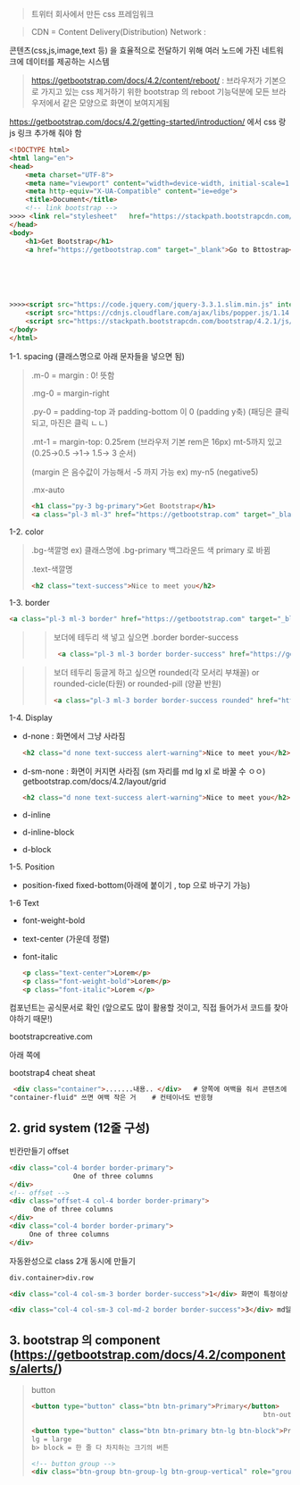 > 트위터 회사에서 만든 css 프레임워크

> CDN = Content Delivery(Distribution) Network : 

콘텐츠(css,js,image,text 등) 을 효율적으로 전달하기 위해 여러 노드에 가진 네트워크에 데이터를 제공하는 시스템



> https://getbootstrap.com/docs/4.2/content/reboot/ : 브라우저가 기본으로 가지고 있는 css 제거하기 위한 bootstrap 의 reboot 기능덕분에 모든 브라우저에서 같은 모양으로 화면이 보여지게됨



https://getbootstrap.com/docs/4.2/getting-started/introduction/ 에서 css 랑 js 링크 추가해 줘야 함



```html
<!DOCTYPE html>
<html lang="en">
<head>
    <meta charset="UTF-8">
    <meta name="viewport" content="width=device-width, initial-scale=1.0">
    <meta http-equiv="X-UA-Compatible" content="ie=edge">
    <title>Document</title>
    <!-- link bootstrap -->
>>>> <link rel="stylesheet"   href="https://stackpath.bootstrapcdn.com/bootstrap/4.2.1/css/bootstrap.min.css" integrity="sha384-GJzZqFGwb1QTTN6wy59ffF1BuGJpLSa9DkKMp0DgiMDm4iYMj70gZWKYbI706tWS" crossorigin="anonymous">
</head>
<body>
    <h1>Get Bootstrap</h1>
    <a href="https://getbootstrap.com" target="_blank">Go to Bttostrap</a>






>>>><script src="https://code.jquery.com/jquery-3.3.1.slim.min.js" integrity="sha384-q8i/X+965DzO0rT7abK41JStQIAqVgRVzpbzo5smXKp4YfRvH+8abtTE1Pi6jizo" crossorigin="anonymous"></script>
    <script src="https://cdnjs.cloudflare.com/ajax/libs/popper.js/1.14.6/umd/popper.min.js" integrity="sha384-wHAiFfRlMFy6i5SRaxvfOCifBUQy1xHdJ/yoi7FRNXMRBu5WHdZYu1hA6ZOblgut" crossorigin="anonymous"></script>
    <script src="https://stackpath.bootstrapcdn.com/bootstrap/4.2.1/js/bootstrap.min.js" integrity="sha384-B0UglyR+jN6CkvvICOB2joaf5I4l3gm9GU6Hc1og6Ls7i6U/mkkaduKaBhlAXv9k" crossorigin="anonymous"></script>
</body>
</html>
```







1-1. spacing (클래스명으로 아래 문자들을 넣으면 됨)

> .m-0  = margin : 0!  뜻함
>
> .mg-0 = margin-right
>
> .py-0 = padding-top 과 padding-bottom 이 0 (padding y축)   (패딩은 클릭되고, 마진은 클릭 ㄴㄴ)
>
> .mt-1 = margin-top: 0.25rem (브라우저 기본 rem은 16px)      mt-5까지 있고 (0.25→0.5 →1→ 1.5→ 3 순서)
>
> (margin 은 음수값이 가능해서 -5 까지 가능  ex) my-n5  (negative5)
>
> .mx-auto
>
> ```html
> <h1 class="py-3 bg-primary">Get Bootstrap</h1>
> <a class="pl-3 ml-3" href="https://getbootstrap.com" target="_blank">Go to Bttostrap</a>
> ```
>
>



1-2. color

> .bg-색깔명   ex) 클래스명에 .bg-primary  백그라운드 색 primary 로 바뀜
>
> .text-색깔명
>
> ```html
> <h2 class="text-success">Nice to meet you</h2>
> ```
>
>



1-3. border

```html
<a class="pl-3 ml-3 border" href="https://getbootstrap.com" target="_blank">Go to Bttostrap</a>
```

> > 보더에 테두리 색 넣고 싶으면 .border border-success
> >
> > ```html
> >  <a class="pl-3 ml-3 border border-success" href="https://getbootstrap.com" target="_blank">Go to Bttostrap</a>
> > ```

> > 보더 테두리 둥글게 하고 싶으면 rounded(각 모서리 부채꼴)   or   rounded-cicle(타원)   or  rounded-pill (양끝 반원)
> >
> > ```html
> > <a class="pl-3 ml-3 border border-success rounded" href="https://getbootstrap.com" target="_blank">Go to Bttostrap</a>         ↑ 여기 바꾸면 됨
> > ```



1-4. Display

* d-none : 화면에서 그냥 사라짐

  ```html
  <h2 class="d none text-success alert-warning">Nice to meet you</h2>
  ```

* d-sm-none : 화면이 커지면 사라짐  (sm 자리를 md lg xl 로 바꿀 수 ㅇㅇ) getbootstrap.com/docs/4.2/layout/grid

  ```html
  <h2 class="d none text-success alert-warning">Nice to meet you</h2>
  ```

* d-inline 

* d-inline-block 

* d-block



1-5. Position

* position-fixed fixed-bottom(아래에 붙이기 , top 으로 바구기 가능)



1-6 Text

* font-weight-bold

* text-center (가운데 정렬)

* font-italic

  ```html
  <p class="text-center">Lorem</p>
  <p class="font-weight-bold">Lorem</p>
  <p class="font-italic">Lorem </p>
  ```





컴포넌트는 공식문서로 확인 (앞으로도 많이 활용할 것이고, 직접 들어가서 코드를 찾아야하기 때문!)



bootstrapcreative.com

아래 쪽에

bootstrap4 cheat sheat







```html
 <div class="container">.......내용.. </div>   # 양쪽에 여백을 줘서 콘텐츠에 시선이 가도록 
"container-fluid" 쓰면 여백 작은 거    # 컨테이너도 반응형
```





## 2. grid system (12줄 구성)

빈칸만들기 offset

```html
<div class="col-4 border border-primary">
                One of three columns
</div>
<!-- offset -->
<div class="offset-4 col-4 border border-primary">
      One of three columns
</div>
<div class="col-4 border border-primary">
     One of three columns
</div>
```



자동완성으로 class 2개 동시에 만들기

```html
div.container>div.row
```

```html
<div class="col-4 col-sm-3 border border-success">1</div> 화면이 특정이상 커지면 1칸이 3열 차지로 바뀜
```

```html
<div class="col-4 col-sm-3 col-md-2 border border-success">3</div> md일땐 2칸으로
```



## 3. bootstrap 의 component  (https://getbootstrap.com/docs/4.2/components/alerts/)

> button
>
> ```html
> <button type="button" class="btn btn-primary">Primary</button>   btn-primary : 배경색
> 															btn-outline-primary: 하면 배경색x
> ```
>
> ```html
> <button type="button" class="btn btn-primary btn-lg btn-block">Primary</button>
> lg = large
> b> block = 한 줄 다 차지하는 크기의 버튼
> ```
>
> ```html
> <!-- button group -->
> <div class="btn-group btn-group-lg btn-group-vertical" role="group" aria-label="Basic example"></div> vertical 은 세로로 버튼 배열
> ```
>
>

